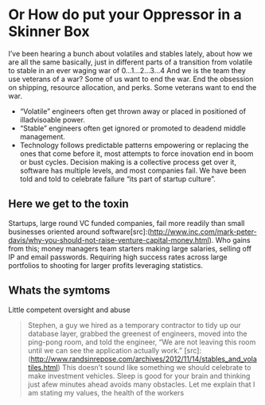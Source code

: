 # Or How do put your Oppressor in a Skinner Box
I’ve been hearing a bunch about volatiles and stables lately, about how we are all the same basically, just in different parts of a transition from volatile to stable in an ever waging war of 0...1...2...3...4
And we is the team they use veterans of a war?  Some of us want to end the war.  End the obsession on shipping, resource allocation, and perks.
Some veterans want to end the war. 
* “Volatile” engineers often get thrown away or placed in positioned of illadvisoable power.
* “Stable” engineers often get ignored or promoted to deadend middle management.
* Technology follows predictable patterns empowering or replacing the ones that come before it, most attempts to force inovation end in boom or bust cycles.
Decision making is a collective process get over it, software has multiple levels, and most companies fail.  We have been told and told to celebrate failure “its part of startup culture”.

## Here we get to the toxin
Startups, large round VC funded companies, fail more readily than small businesses oriented around software[src]:(http://www.inc.com/mark-peter-davis/why-you-should-not-raise-venture-capital-money.html).  Who gains from this; money managers team starters making large salaries, selling off IP and email passwords.  Requiring high success rates across large portfolios to shooting for larger profits leveraging statistics.

## Whats the symtoms
Little competent oversight and abuse
> Stephen, a guy we hired as a temporary contractor to tidy up our database layer, grabbed the greenest of engineers, moved into the ping-pong room, and told the engineer, “We are not leaving this room until we can see the application actually work.” [src]:(http://www.randsinrepose.com/archives/2012/11/14/stables_and_volatiles.html)
This doesn’t sound like something we should celebrate to make investment vehicles.  Sleep is good for your brain and thinking just afew minutes ahead avoids many obstacles.
Let me explain that I am stating my values, the health of the workers 